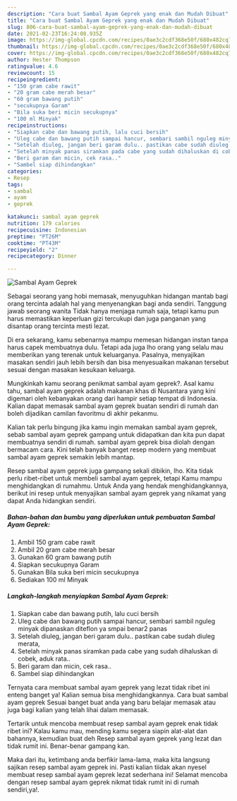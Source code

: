 ```yaml
---
description: "Cara buat Sambal Ayam Geprek yang enak dan Mudah Dibuat"
title: "Cara buat Sambal Ayam Geprek yang enak dan Mudah Dibuat"
slug: 806-cara-buat-sambal-ayam-geprek-yang-enak-dan-mudah-dibuat
date: 2021-02-23T16:24:08.935Z
image: https://img-global.cpcdn.com/recipes/0ae3c2cdf368e50f/680x482cq70/sambal-ayam-geprek-foto-resep-utama.jpg
thumbnail: https://img-global.cpcdn.com/recipes/0ae3c2cdf368e50f/680x482cq70/sambal-ayam-geprek-foto-resep-utama.jpg
cover: https://img-global.cpcdn.com/recipes/0ae3c2cdf368e50f/680x482cq70/sambal-ayam-geprek-foto-resep-utama.jpg
author: Hester Thompson
ratingvalue: 4.6
reviewcount: 15
recipeingredient:
- "150 gram cabe rawit"
- "20 gram cabe merah besar"
- "60 gram bawang putih"
- "secukupnya Garam"
- "Bila suka beri micin secukupnya"
- "100 ml Minyak"
recipeinstructions:
- "Siapkan cabe dan bawang putih, lalu cuci bersih"
- "Uleg cabe dan bawang putih sampai hancur, sembari sambil nguleg minyak dipanaskan diteflon ya smpai benar2 panas"
- "Setelah diuleg, jangan beri garam dulu.. pastikan cabe sudah diuleg merata,"
- "Setelah minyak panas siramkan pada cabe yang sudah dihaluskan di cobek, aduk rata.."
- "Beri garam dan micin, cek rasa.."
- "Sambel siap dihindangkan"
categories:
- Resep
tags:
- sambal
- ayam
- geprek

katakunci: sambal ayam geprek 
nutrition: 179 calories
recipecuisine: Indonesian
preptime: "PT26M"
cooktime: "PT43M"
recipeyield: "2"
recipecategory: Dinner

---
```



![Sambal Ayam Geprek](https://img-global.cpcdn.com/recipes/0ae3c2cdf368e50f/680x482cq70/sambal-ayam-geprek-foto-resep-utama.jpg)

Sebagai seorang yang hobi memasak, menyuguhkan hidangan mantab bagi orang tercinta adalah hal yang menyenangkan bagi anda sendiri. Tanggung jawab seorang  wanita Tidak hanya menjaga rumah saja, tetapi kamu pun harus memastikan keperluan gizi tercukupi dan juga panganan yang disantap orang tercinta mesti lezat.

Di era  sekarang, kamu sebenarnya mampu memesan hidangan instan tanpa harus capek membuatnya dulu. Tetapi ada juga lho orang yang selalu mau memberikan yang terenak untuk keluarganya. Pasalnya, menyajikan masakan sendiri jauh lebih bersih dan bisa menyesuaikan makanan tersebut sesuai dengan masakan kesukaan keluarga. 



Mungkinkah kamu seorang penikmat sambal ayam geprek?. Asal kamu tahu, sambal ayam geprek adalah makanan khas di Nusantara yang kini digemari oleh kebanyakan orang dari hampir setiap tempat di Indonesia. Kalian dapat memasak sambal ayam geprek buatan sendiri di rumah dan boleh dijadikan camilan favoritmu di akhir pekanmu.

Kalian tak perlu bingung jika kamu ingin memakan sambal ayam geprek, sebab sambal ayam geprek gampang untuk didapatkan dan kita pun dapat membuatnya sendiri di rumah. sambal ayam geprek bisa diolah dengan bermacam cara. Kini telah banyak banget resep modern yang membuat sambal ayam geprek semakin lebih mantap.

Resep sambal ayam geprek juga gampang sekali dibikin, lho. Kita tidak perlu ribet-ribet untuk membeli sambal ayam geprek, tetapi Kamu mampu menghidangkan di rumahmu. Untuk Anda yang hendak menghidangkannya, berikut ini resep untuk menyajikan sambal ayam geprek yang nikamat yang dapat Anda hidangkan sendiri.

<!--inarticleads1-->

##### Bahan-bahan dan bumbu yang diperlukan untuk pembuatan Sambal Ayam Geprek:

1. Ambil 150 gram cabe rawit
1. Ambil 20 gram cabe merah besar
1. Gunakan 60 gram bawang putih
1. Siapkan secukupnya Garam
1. Gunakan Bila suka beri micin secukupnya
1. Sediakan 100 ml Minyak




<!--inarticleads2-->

##### Langkah-langkah menyiapkan Sambal Ayam Geprek:

1. Siapkan cabe dan bawang putih, lalu cuci bersih
1. Uleg cabe dan bawang putih sampai hancur, sembari sambil nguleg minyak dipanaskan diteflon ya smpai benar2 panas
1. Setelah diuleg, jangan beri garam dulu.. pastikan cabe sudah diuleg merata,
1. Setelah minyak panas siramkan pada cabe yang sudah dihaluskan di cobek, aduk rata..
1. Beri garam dan micin, cek rasa..
1. Sambel siap dihindangkan




Ternyata cara membuat sambal ayam geprek yang lezat tidak ribet ini enteng banget ya! Kalian semua bisa menghidangkannya. Cara buat sambal ayam geprek Sesuai banget buat anda yang baru belajar memasak atau juga bagi kalian yang telah lihai dalam memasak.

Tertarik untuk mencoba membuat resep sambal ayam geprek enak tidak ribet ini? Kalau kamu mau, mending kamu segera siapin alat-alat dan bahannya, kemudian buat deh Resep sambal ayam geprek yang lezat dan tidak rumit ini. Benar-benar gampang kan. 

Maka dari itu, ketimbang anda berfikir lama-lama, maka kita langsung sajikan resep sambal ayam geprek ini. Pasti kalian tiidak akan nyesel membuat resep sambal ayam geprek lezat sederhana ini! Selamat mencoba dengan resep sambal ayam geprek nikmat tidak rumit ini di rumah sendiri,ya!.

